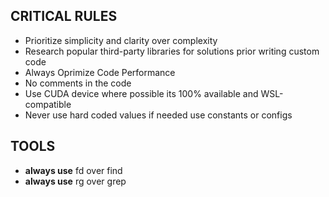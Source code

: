 ## CRITICAL RULES

- Prioritize simplicity and clarity over complexity
- Research popular third-party libraries for solutions prior writing custom code
- Always Oprimize Code Performance
- No comments in the code
- Use CUDA device where possible its 100% available and WSL-compatible
- Never use hard coded values if needed use constants or configs


## TOOLS

- **always use** fd over find
- **always use** rg over grep

